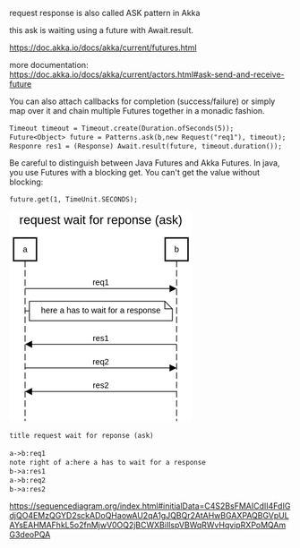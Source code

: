 request response is also called ASK pattern in Akka 

this ask is waiting using a future with Await.result.

https://doc.akka.io/docs/akka/current/futures.html

more documentation: https://doc.akka.io/docs/akka/current/actors.html#ask-send-and-receive-future 

You can also attach callbacks for completion (success/failure) or simply map over it and chain multiple Futures together in a monadic fashion.

```
Timeout timeout = Timeout.create(Duration.ofSeconds(5));
Future<Object> future = Patterns.ask(b,new Request("req1"), timeout);
Responre res1 = (Response) Await.result(future, timeout.duration());
```

Be careful to distinguish between Java Futures and Akka Futures. In java, you use Futures with a blocking get. You can't get the value without blocking:

```
future.get(1, TimeUnit.SECONDS);
```


![](img.png)

```
title request wait for reponse (ask)

a->b:req1
note right of a:here a has to wait for a response
b->a:res1
a->b:req2
b->a:res2

```

https://sequencediagram.org/index.html#initialData=C4S2BsFMAICdII4FdIGdjQO4EMzQGYD2sckADoQHaowAU2qA1gJQBQr2AtAHwBGAXPAQBGVpULAYsEAHMAFhkL5o2fnMjwV0OQ2jBCWXBiIlspVBWqRWvHqvipRXPoMQAmG3deoPQA
